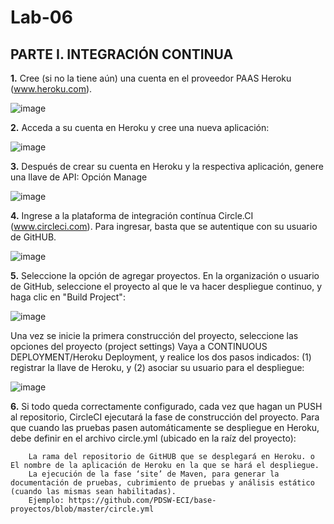 # Lab-06

## PARTE I. INTEGRACIÓN CONTINUA

**1.** Cree (si no la tiene aún) una cuenta en el proveedor PAAS Heroku (www.heroku.com).

![image](https://user-images.githubusercontent.com/98135902/157537646-11ea64b8-efc1-4814-84da-fba0b0468768.png)

**2.** Acceda a su cuenta en Heroku y cree una nueva aplicación:

![image](https://user-images.githubusercontent.com/98135902/157537934-f3a78616-72c7-4d52-b28d-2adac3d44c1a.png)

**3.** Después de crear su cuenta en Heroku y la respectiva aplicación, genere una llave de API: Opción Manage

![image](https://user-images.githubusercontent.com/98135902/157539198-bf9b26e8-e35e-4763-96b3-2882567a3746.png)

**4.** Ingrese a la plataforma de integración contínua Circle.CI (www.circleci.com). Para ingresar, basta que se autentique con su usuario de GitHUB.

![image](https://user-images.githubusercontent.com/98135902/157539552-f3819ea2-0a89-4931-b20f-177f69fe17a7.png)

**5.** Seleccione la opción de agregar proyectos. En la organización o usuario de GitHub, seleccione el proyecto al que le va hacer despliegue continuo, y haga clic en "Build Project":

![image](https://user-images.githubusercontent.com/98135902/157541346-94c6f610-c8a6-4695-bcc0-9b1a6f131417.png)


  Una vez se inicie la primera construcción del proyecto, seleccione las opciones del proyecto (project settings)
  Vaya a CONTINUOUS DEPLOYMENT/Heroku Deployment, y realice los dos pasos indicados: (1) registrar la llave de Heroku, y (2) asociar su usuario para el despliegue:

![image](https://user-images.githubusercontent.com/98135902/157569745-796f2f6e-fec0-447b-9ceb-69ce8007ac7a.png)

**6.** Si todo queda correctamente configurado, cada vez que hagan un PUSH al repositorio, CircleCI ejecutará la fase de construcción del proyecto. Para que cuando las pruebas         pasen automáticamente se despliegue en Heroku, debe definir en el archivo circle.yml (ubicado en la raíz del proyecto):

        La rama del repositorio de GitHUB que se desplegará en Heroku. o El nombre de la aplicación de Heroku en la que se hará el despliegue.
        La ejecución de la fase ‘site’ de Maven, para generar la documentación de pruebas, cubrimiento de pruebas y análisis estático (cuando las mismas sean habilitadas).
        Ejemplo: https://github.com/PDSW-ECI/base-proyectos/blob/master/circle.yml
